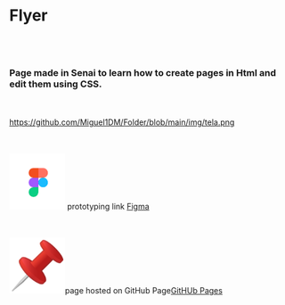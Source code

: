 <h1>Flyer</h1>

<br><br><h3>Page made in Senai to learn how to create pages in Html and edit them using CSS.</h3>

<br><br><https://github.com/Miguel1DM/Folder/blob/main/img/tela.png>

<br><br><img src="https://github.com/Miguel1DM/Cartao-de-visitas/blob/main/img/download.png" width = "100px"/> prototyping link [Figma](https://www.figma.com/file/LpdFivPdI8kVfiifOUf5Zm/Aula-28-08-23?type=design&mode=design&t=Fga8E9MRLRRsLjm4-1)

<br><br><img src="https://github.com/Miguel1DM/Cartao-de-visitas/blob/main/img/alfinete.png" width = "100px"/>page hosted on GitHub Page[GitHUb Pages](https://miguel1dm.github.io/Cartao-de-visitas/)







